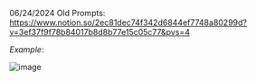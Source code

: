 06/24/2024 Old Prompts: https://www.notion.so/2ec81dec74f342d6844ef7748a80299d?v=3ef37f9f78b84017b8d8b77e15c05c77&pvs=4

*Example*:

![image](https://github.com/NDAR123909/Prompt-Hub-Fine-Tuning-Edits/assets/149982776/41c74934-509a-4bff-926d-6de5e0236812)

